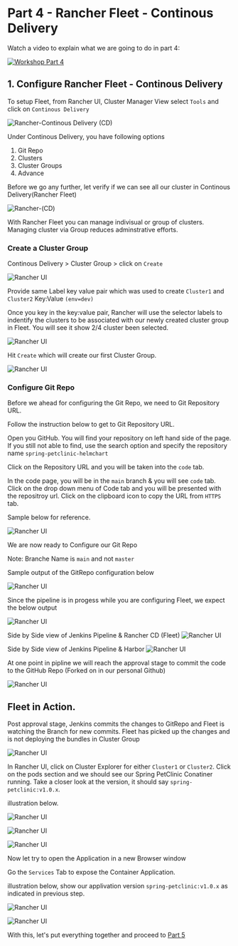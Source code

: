 # Part 4 - Rancher Fleet - Continous Delivery 

Watch a video to explain what we are going to do in part 4:

[![Workshop Part 4](https://img.youtube.com/vi/cjPNjb9e8NI/0.jpg)](https://www.youtube.com/watch?v=cjPNjb9e8NI)


## 1. Configure Rancher Fleet - Continous Delivery

To setup Fleet, from Rancher UI, Cluster Manager View  select `Tools` and click on `Continous Delivery`

![Rancher-Continous Delivery (CD)](./images/rancher-uI-fleet-step1-pg1.png)

Under Continous Delivery, you have following options
1) Git Repo
2) Clusters
3) Cluster Groups 
4) Advance

Before we go any further, let verify if we can see all our cluster in Continous Delivery(Rancher Fleet)

![Rancher-(CD)](./images/rancher-uI-all-clusterlist-step2.png)

With Rancher Fleet you can manage indivisual or group of clusters. Managing cluster via Group reduces adminstrative efforts. 

### Create a Cluster Group
Continous Delivery > Cluster Group > click on `Create`

![Rancher UI](./images/rancher-ui-create-first-fleet-group-step3-pg3.png)

Provide same Label key value pair which was used to create `Cluster1` and `Cluster2`
Key:Value `(env=dev)` 

Once you key in the key:value pair, Rancher will use the selector labels to indentify the clusters to be associated with our newly created cluster group in Fleet. You will see it show 2/4 cluster been selected. 

![Rancher UI](./images/rancher-ui-create-first-fleet-group-details-step4-pg4.png)

Hit `Create` which will create our first Cluster Group.

![Rancher UI](./images/rancher-ui-first-fleet-group-success-step5-pg5.png)

### Configure Git Repo

Before we ahead for configuring the Git Repo, we need to Git Repository URL.

Follow the instruction below to get to Git Repository URL.

Open you GitHub. You will find your repository on left hand side of the page. If you still not able to find, use the search option and specify the repository name `spring-petclinic-helmchart` 

Click on the Repository URL and you will be taken into the `code` tab. 

In the code page, you will be in the `main` branch & you will see `code` tab. Click on the drop down menu of Code tab and you will be presented with the repositroy url. Click on the clipboard icon to copy the URL from `HTTPS` tab. 

Sample below for reference. 

![Rancher UI](./images/part4-configure-git-repo-forked-url.png)

We are now ready to Configure our Git Repo

Note: Branche Name is `main` and not `master`

Sample output of the GitRepo configuration below

![Rancher UI](./images/part4-configure-git-repo-config.png)

Since the pipeline is in progess while you are configuring Fleet, we expect the below output 

![Rancher UI](./images/part4-configure-git-repo-status-while-pipeline-in-progress-1.png)

Side by Side view of Jenkins Pipeline & Rancher CD (Fleet)
![Rancher UI](./images/part4-configure-git-repo-status-while-pipeline-in-progress-2.png)



Side by Side view of Jenkins Pipeline & Harbor 
![Rancher UI](./images/part4-configure-git-repo-status-pipeline-in-progress-container-created-in-harbor-pg4.png)

At one point in pipline we will reach the approval stage to commit the code to the GitHub Repo (Forked on in our personal Github) 

![Rancher UI](./images/part4-configure-git-repo-approval-stage.png)

## Fleet in Action.
Post approval stage, Jenkins commits the changes to GitRepo and Fleet is watching the Branch for new commits. 
Fleet has picked up the changes and is not deploying the bundles in Cluster Group

![Rancher UI](./images/part4-fleet-status-ready.png)

In Rancher UI, click on Cluster Explorer for either `Cluster1` or `Cluster2`. Click on the pods section and we should see our Spring PetClinic Conatiner running. Take a closer look at the version, it should say `spring-petclinic:v1.0.x`.

illustration below.

![Rancher UI](./images/part4-fleet-in-action-pg0.png)

![Rancher UI](./images/part4-fleet-in-action-pg1.png)

![Rancher UI](./images/part4-fleet-in-action-pg2.png)

Now let try to open the Application in a new Browser window

Go the `Services` Tab to expose the Container Application.

illustration below, show our applivation version  `spring-petclinic:v1.0.x` as indicated in previous step.

![Rancher UI](./images/part4-fleet-in-action-Cluster1-Services-Open-App-pg1.png)

![Rancher UI](./images/part4-fleet-in-action-Cluster1-Services-Open-App-pg2.png)

With this, let's put everything together and proceed to [Part 5](part-5.md)



